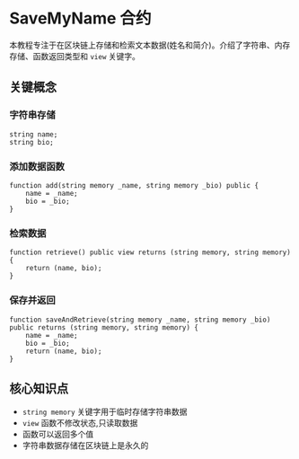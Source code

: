 # SaveMyName 合约

本教程专注于在区块链上存储和检索文本数据(姓名和简介)。介绍了字符串、内存存储、函数返回类型和 `view` 关键字。

## 关键概念

### 字符串存储
```solidity
string name;
string bio;
```

### 添加数据函数
```solidity
function add(string memory _name, string memory _bio) public {
    name = _name;
    bio = _bio;
}
```

### 检索数据
```solidity
function retrieve() public view returns (string memory, string memory) {
    return (name, bio);
}
```

### 保存并返回
```solidity
function saveAndRetrieve(string memory _name, string memory _bio) public returns (string memory, string memory) {
    name = _name;
    bio = _bio;
    return (name, bio);
}
```

## 核心知识点

- `string memory` 关键字用于临时存储字符串数据
- `view` 函数不修改状态,只读取数据
- 函数可以返回多个值
- 字符串数据存储在区块链上是永久的

